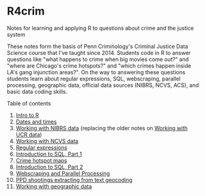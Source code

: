 # R4crim
Notes for learning and applying R to questions about crime and the justice system

These notes form the basis of Penn Criminology's Criminal Justice Data Science course that I've taught since 2014. Students code in R to answer questions like "what happens to crime when big movies come out?" and "where are Chicago's crime hotspots?" and "which crimes happen inside LA's gang injunction areas?". On the way to answering these questions students learn about regular expressions, SQL, webscraping, parallel processing, geographic data, official data sources (NIBRS, NCVS, ACS), and basic data coding skills.

Table of contents
1. [Intro to R](https://htmlpreview.github.io/?https://github.com/gregridgeway/R4crim/blob/master/01-Intro-to-R.html)
2. [Dates and times](https://htmlpreview.github.io/?https://github.com/gregridgeway/R4crim/blob/master/02-Dates-and-times.html)
3. [Working with NIBRS data](https://htmlpreview.github.io/?https://github.com/gregridgeway/R4crim/blob/master/03-Working-with-NIBRS-data.html) (replacing the older notes on [Working with UCR data](https://htmlpreview.github.io/?https://github.com/gregridgeway/R4crim/blob/master/03-Working-with-UCR-data.html))
4. [Working with NCVS data](https://htmlpreview.github.io/?https://github.com/gregridgeway/R4crim/blob/master/04-Working-with-NCVS-data.html)
5. [Regular expressions](https://htmlpreview.github.io/?https://github.com/gregridgeway/R4crim/blob/master/05-Regular-expressions.html)
6. [Introduction to SQL, Part 1](https://htmlpreview.github.io/?https://github.com/gregridgeway/R4crim/blob/master/06_Introduction_to_SQL1.html)
7. [Crime hotspot maps](https://htmlpreview.github.io/?https://github.com/gregridgeway/R4crim/blob/master/07_Crime_Hotspot_Map.html)
8. [Introduction to SQL, Part 2](https://htmlpreview.github.io/?https://github.com/gregridgeway/R4crim/blob/master/06_Introduction_to_SQL2.html)
9. [Webscraping and Parallel Processing](https://htmlpreview.github.io/?https://github.com/gregridgeway/R4crim/blob/master/09_Webscraping_and_Parallel_Processing.html)
10. [PPD shootings extracting from text geocoding](https://htmlpreview.github.io/?https://github.com/gregridgeway/R4crim/blob/master/10_PPD_shootings_extracting_from_text_geocoding.html)
11. [Working with geographic data](https://htmlpreview.github.io/?https://github.com/gregridgeway/R4crim/blob/master/11_Working_with_geographic_data.html)


